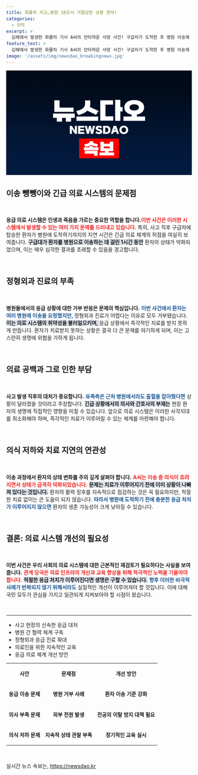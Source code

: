 ```yaml
---
title: 화물차 사고…병원 10곳서 거절당한 상황 경악!
categories:
  - 의학
excerpt: >
  김해에서 발생한 화물차 기사 A씨의 안타까운 사망 사건! 구급차가 도착한 후 병원 이송에 무려 1시간 소요돼 이송 뺑뺑이의 실태가 드러났다. 유족은 의료 시스템의 문제를 질타하며 허무함을 호소하고 있습니다.
feature_text: >
  김해에서 발생한 화물차 기사 A씨의 안타까운 사망 사건! 구급차가 도착한 후 병원 이송에 무려 1시간 소요돼 이송 뺑뺑이의 실태가 드러났다. 유족은 의료 시스템의 문제를 질타하며 허무함을 호소하고 있습니다.
image: '/assets/img/newsdao_breakingnews.jpg'
---
```


<p><img src="/assets/img/newsdao_breakingnews.jpg" alt="pcversion 속보" /></p>

<h2 data-ke-size="size26">이송 뺑뺑이와 긴급 의료 시스템의 문제점</h2>

<p data-ke-size="size16">&nbsp;</p>

<p><strong>응급 의료 시스템은 인생과 죽음을 가르는 중요한 역할을 합니다.</strong><b><span style="color: #ee2323;">이번 사건은 이러한 시스템에서 발생할 수 있는 여러 가지 문제를 드러내고 있습니다.</span></b> 특히, 사고 직후 구급차에 탑승한 환자가 병원에 도착하기까지의 지연 시간은 긴급 의료 체계의 허점을 여실히 보여줍니다. <b><span style="background-color: #21538527;">구급대가 환자를 병원으로 이송하는 데 걸린 1시간 동안</span></b> 환자의 상태가 악화되었으며, 이는 매우 심각한 결과를 초래할 수 있음을 경고합니다.</p>

<p data-ke-size="size16">&nbsp;</p>

<h2 data-ke-size="size26">정형외과 진료의 부족</h2>

<p data-ke-size="size16">&nbsp;</p>

<p><strong>병원들에서의 응급 상황에 대한 거부 반응은 문제의 핵심입니다.</strong> <b><span style="color: #1a5490;">이번 사건에서 환자는 여러 병원에 이송을 요청했지만, </span></b> 정형외과 진료가 어렵다는 이유로 모두 거부됐습니다. <b><span style="background-color: #21538527;">이는 의료 시스템의 취약성을 불러일으키며, </span></b> 응급 상황에서 즉각적인 치료를 받지 못하게 만듭니다. 환자가 치료받지 못하는 상황은 결국 더 큰 문제를 야기하게 되며, 이는 고스란히 생명에 위협을 가하게 됩니다.</p>

<p data-ke-size="size16">&nbsp;</p>

<h2 data-ke-size="size26">의료 공백과 그로 인한 부담</h2>

<p data-ke-size="size16">&nbsp;</p>

<p><strong>사고 발생 직후의 대처가 중요합니다.</strong> <b><span style="color: #1a5490;">유족측은 근처 병원에서라도 출혈을 잡아줬다면</span></b> 상황이 달라졌을 것이라고 주장합니다. <b><span style="background-color: #21538527;">긴급 상황에서의 의사와 간호사의 부재는</span></b> 현장 환자의 생명에 직접적인 영향을 미칠 수 있습니다. 앞으로 의료 시스템은 이러한 사각지대를 최소화해야 하며, 즉각적인 치료가 이루어질 수 있는 체계를 마련해야 합니다.</p>

<p data-ke-size="size16">&nbsp;</p>

<h2 data-ke-size="size26">의식 저하와 치료 지연의 연관성</h2>

<p data-ke-size="size16">&nbsp;</p>

<p><strong>이송 과정에서 환자의 상태 변화를 주의 깊게 살펴야 합니다.</strong> <b><span style="color: #ee2323;">A씨는 이송 중 의식이 흐려지면서 상태가 급격히 악화되었습니다.</span></b> <b><span style="background-color: #21538527;">문제는 치료가 이루어지기 전에 이미 상황이 나빠져 있다는 것입니다.</span></b> 환자의 활력 징후를 지속적으로 점검하는 것은 꼭 필요하지만, 적절한 치료 없이는 큰 도움이 되지 않습니다. <b><span style="color: #1a5490;">따라서 병원에 도착하기 전에 충분한 응급 처치가 이루어지지 않으면</span></b> 환자의 생존 가능성이 크게 낮아질 수 있습니다.</p>

<p data-ke-size="size16">&nbsp;</p>

<h2 data-ke-size="size26">결론: 의료 시스템 개선의 필요성</h2>

<p data-ke-size="size16">&nbsp;</p>

<p><strong>이번 사건은 우리 사회의 의료 시스템에 대한 근본적인 재검토가 필요하다는 사실을 보여줍니다.</strong> <b><span style="color: #ee2323;">관계 당국은 의료 인프라의 개선과 교육 향상을 위해 적극적인 노력을 기울여야 합니다.</span></b> <b><span style="background-color: #21538527;">적절한 응급 처치가 이루어진다면 생명은 구할 수 있습니다.</span></b> <b><span style="color: #1a5490;">향후 이러한 비극적 사례가 반복되지 않기 위해서라도</span></b> 실질적인 개선이 이루어져야 할 것입니다. 이에 대해 국민 모두가 관심을 가지고 일관되게 지켜보아야 할 시점이 왔습니다.</p>

<p data-ke-size="size16">&nbsp;</p>

<hr style="border: 1px solid #eeeeee;"/>

<ul>
  <li>사고 현장의 신속한 응급 대처</li>
  <li>병원 간 협력 체계 구축</li>
  <li>정형외과 응급 진료 확대</li>
  <li>의료인을 위한 지속적인 교육</li>
  <li>응급 의료 체계 개선 방안</li>
</ul>

<table style="width:100%; border-collapse: collapse;">
  <tr>
    <td style="text-align: center; height: 50px;"><b>사안</b></td>
    <td style="text-align: center; height: 50px;"><b>문제점</b></td>
    <td style="text-align: center; height: 50px;"><b>개선 방안</b></td>
  </tr>
  <tr>
    <td style="text-align: center; height: 50px;"><b>응급 이송 문제</b></td>
    <td style="text-align: center; height: 50px;"><b>병원 거부 사례</b></td>
    <td style="text-align: center; height: 50px;"><b>환자 이송 기준 강화</b></td>
  </tr>
  <tr>
    <td style="text-align: center; height: 50px;"><b>의사 부족 문제</b></td>
    <td style="text-align: center; height: 50px;"><b>외부 전원 발생</b></td>
    <td style="text-align: center; height: 50px;"><b>전공의 이탈 방지 대책 필요</b></td>
  </tr>
  <tr>
    <td style="text-align: center; height: 50px;"><b>의식 저하 문제</b></td>
    <td style="text-align: center; height: 50px;"><b>지속적 상태 관찰 부족</b></td>
    <td style="text-align: center; height: 50px;"><b>정기적인 교육 실시</b></td>
  </tr>
</table>

<p data-ke-size="size16">&nbsp;</p>
실시간 뉴스 속보는, <a href="https://newsdao.kr" rel="dofollow">https://newsdao.kr</a>



